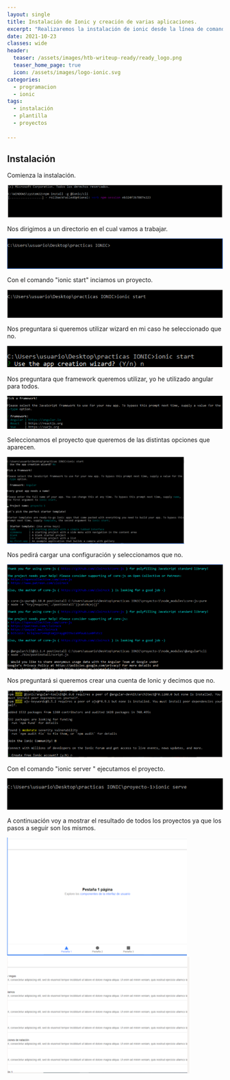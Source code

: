 ```yaml
---
layout: single
title: Instalación de Ionic y creación de varias aplicaciones.
excerpt: "Realizaremos la instalación de ionic desde la línea de comandos y crearemos una primera aplicación, llamaremos al proyecto 'EjemploBlank', crearemos un proyecto por cada tipo de plantilla que ofrece ionic durante el proceso."
date: 2021-10-23
classes: wide
header:
  teaser: /assets/images/htb-writeup-ready/ready_logo.png
  teaser_home_page: true
  icon: /assets/images/logo-ionic.svg
categories:
  - programacion
  - ionic
tags:
  - instalación
  - plantilla
  - proyectos

---
```



## Instalación

Comienza la instalación.

![](/assets/images/instalacion-ionic/1.PNG)

Nos dirigimos a un directorio en el cual vamos a trabajar.

![](/assets/images/instalacion-ionic/2.PNG)

Con el comando "ionic start" inciamos un proyecto.

![](/assets/images/instalacion-ionic/3.PNG)

Nos preguntara si queremos utilizar wizard en mi caso he seleccionado que no.

![](/assets/images/instalacion-ionic/4.PNG)

Nos preguntara que framework queremos utilizar, yo he utilizado angular para todos.

![](/assets/images/instalacion-ionic/5.PNG)

Seleccionamos el proyecto que queremos de las distintas opciones que aparecen.

![](/assets/images/instalacion-ionic/6.PNG)

Nos pedirá cargar una configuración y seleccionamos que no.

![](/assets/images/instalacion-ionic/7.PNG)

Nos preguntará si queremos crear una cuenta de Ionic  y decimos que no.

![](/assets/images/instalacion-ionic/8.PNG)

Con el comando "ionic server " ejecutamos el proyecto.

![](/assets/images/instalacion-ionic/9.PNG)

A continuación voy a mostrar el resultado de todos los proyectos ya que los pasos a seguir son los mismos.

![](/assets/images/instalacion-ionic/10.PNG)
![](/assets/images/instalacion-ionic/11.PNG)

